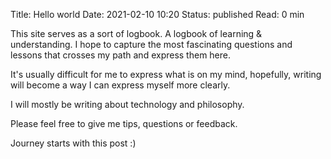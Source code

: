 Title: Hello world
Date: 2021-02-10 10:20
Status: published
Read: 0 min

This site serves as a sort of logbook. A logbook of learning & understanding. I hope to capture the most fascinating questions and lessons that crosses my path and express them here.

It's usually difficult for me to express what is on my mind, hopefully, writing will become a way I can express myself more clearly.

I will mostly be writing about technology and philosophy.

Please feel free to give me tips, questions or feedback.

Journey starts with this post :)